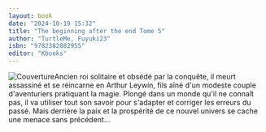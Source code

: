 ```yaml
---
layout: book
date: "2024-10-19 15:32"
title: "The beginning after the end Tome 5"
author: "TurtleMe, Fuyuki23"
isbn: "9782382882955"
editor: "Kbooks"
---
```

![Couverture](/img/9782382882955.jpeg)Ancien roi solitaire et obsédé par la conquête, il meurt assassiné et se réincarne en Arthur Leywin, fils aîné d'un modeste couple d'aventuriers pratiquant la magie. Plongé dans un monde qu'il ne connaît pas, il va utiliser tout son savoir pour s'adapter et corriger les erreurs du passé. Mais derrière la paix et la prospérité de ce nouvel univers se cache une menace sans précédent...